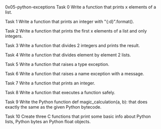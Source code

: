 0x05-python-exceptions
Task 0
Write a function that prints x elements of a list.

Task 1
Write a function that prints an integer with "{:d}".format().

Task 2
Write a function that prints the first x elements of a list and only integers.

Task 3
Write a function that divides 2 integers and prints the result.

Task 4
Write a function that divides element by element 2 lists.

Task 5
Write a function that raises a type exception.

Task 6
Write a function that raises a name exception with a message.

Task 7
Write a function that prints an integer.

Task 8
Write a function that executes a function safely.

Task 9
Write the Python function def magic_calculation(a, b): that does exactly the same as the given Python bytecode.

Task 10
Create three C functions that print some basic info about Python lists, Python bytes an Python float objects.
